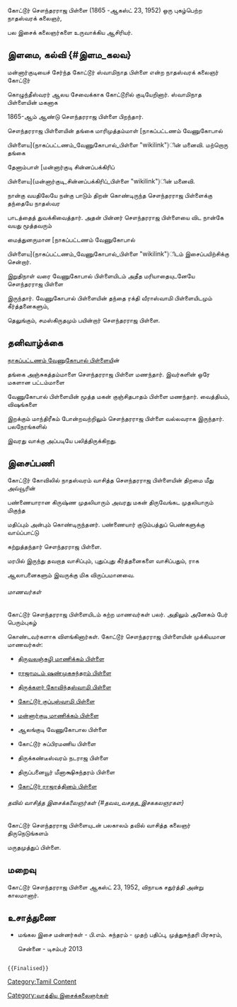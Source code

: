 கோட்டூர் சௌந்தரராஜ பிள்ளை (1865 -ஆகஸ்ட் 23, 1952) ஒரு புகழ்பெற்ற நாதஸ்வரக் கலைஞர்,
பல இசைக் கலைஞர்களை உருவாக்கிய ஆசிரியர்.

## இளமை, கல்வி {#இளம_கலவ}

மன்னார்குடியைச் சேர்ந்த கோட்டூர் ஸ்வாமிநாத பிள்ளை என்ற நாதஸ்வரக் கலைஞர் கோட்டூர்
கொழுந்தீஸ்வரர் ஆலய சேவைக்காக கோட்டூரில் குடியேறினார். ஸ்வாமிநாத பிள்ளையின் மகனாக
1865-ஆம் ஆண்டு சௌந்தரராஜ பிள்ளை பிறந்தார்.

சௌந்தரராஜ பிள்ளையின் தங்கை மாரிமுத்தம்மாள் [நாகப்பட்டணம் வேணுகோபால்
பிள்ளைய](நாகப்பட்டணம்_வேணுகோபால்_பிள்ளை "wikilink")ின் மனைவி. மற்றொரு தங்கை
தேனாம்பாள் [மன்னார்குடி சின்னப்பக்கிரிப்
பிள்ளைய](மன்னார்குடி_சின்னப்பக்கிரிப்_பிள்ளை "wikilink")ின் மனைவி.

நான்கு வயதிலேயே நன்கு பாடும் திறன் கொண்டிருந்த சௌந்தரராஜ பிள்ளைக்கு தந்தையே நாதஸ்வர
பாடத்தைத் துவக்கிவைத்தார். அதன் பின்னர் சௌந்தரராஜ பிள்ளையை விட நான்கே வயது மூத்தவரும்
மைத்துனருமான [நாகப்பட்டணம் வேணுகோபால்
பிள்ளைய](நாகப்பட்டணம்_வேணுகோபால்_பிள்ளை "wikilink")ிடம் இசைப்பயிற்சிக்கு சென்றார்.
இறுதிநாள் வரை வேணுகோபால் பிள்ளையிடம் அதீத மரியாதையுடனேயே சௌந்தரராஜ பிள்ளை
இருந்தார். வேணுகோபால் பிள்ளையின் தந்தை ரக்தி வீராஸ்வாமி பிள்ளையிடமும் கீர்த்தனைகளும்,
தெலுங்கும், சமஸ்கிருதமும் பயின்றார் சௌந்தரராஜ பிள்ளை.

## தனிவாழ்க்கை

[நாகப்பட்டணம் வேணுகோபால் பிள்ளைய](நாகப்பட்டணம்_வேணுகோபால்_பிள்ளை "wikilink")ின்
தங்கை அஞ்சுகத்தம்மாளை சௌந்தரராஜ பிள்ளை மணந்தார். இவர்களின் ஒரே மகளான பட்டம்மாளை
வேணுகோபால் பிள்ளையின் மூத்த மகன் குஞ்சிதபாதம் பிள்ளை மணந்தார். வைத்தியம், விஷங்களை
இறக்கும் மாந்திரீகம் போன்றவற்றிலும் சௌந்தரராஜ பிள்ளை வல்லவராக இருந்தார். பலநேரங்களில்
இவரது வாக்கு அப்படியே பலித்திருக்கிறது.

## இசைப்பணி

கோட்டூர் கோவிலில் நாதஸ்வரம் வாசித்த சௌந்தரராஜ பிள்ளையின் திறமை மீது அவ்வூரின்
பண்ணையாரான கிருஷ்ண முதலியாரும் அவரது மகன் திருவேங்கட முதலியாரும் மிகுந்த
மதிப்பும் அன்பும் கொண்டிருந்தனர். பண்ணையார் குடும்பத்துப் பெண்களுக்கு வாய்ப்பாட்டு
கற்றுத்தந்தார் சௌந்தரராஜ பிள்ளை.

மரபில் இருந்து தவறாத வாசிப்பும், புதுப்புது கீர்த்தனைகளை வாசிப்பதும், ராக
ஆலாபனைகளும் இவருக்கு மிக விருப்பமானவை.

###### மாணவர்கள்

கோட்டூர் சௌந்தரராஜ பிள்ளையிடம் கற்ற மாணவர்கள் பலர். அதிலும் அனேகம் பேர் பெரும்புகழ்
கொண்டவர்களாக விளங்கினார்கள். கோட்டூர் சௌந்தரராஜ பிள்ளையின் முக்கியமான மாணவர்கள்:

-   [திருவலஞ்சுழி மாணிக்கம் பிள்ளை](திருவலஞ்சுழி_மாணிக்கம்_பிள்ளை "wikilink")
-   [ராஜாமடம் ஷண்முகசுந்தரம் பிள்ளை](ராஜாமடம்_ஷண்முகசுந்தரம்_பிள்ளை "wikilink")
-   [திருக்களர் கோவிந்தஸ்வாமி பிள்ளை](திருக்களர்_கோவிந்தஸ்வாமி_பிள்ளை "wikilink")
-   [கோட்டூர் குப்புஸ்வாமி பிள்ளை](கோட்டூர்_குப்புஸ்வாமி_நாயனக்காரர் "wikilink")
-   [மன்னார்குடி மாணிக்கம் பிள்ளை](மன்னார்குடி_மாணிக்கம்_பிள்ளை "wikilink")
-   ஆலங்குடி வேணுகோபால பிள்ளை
-   கோட்டூர் சுப்பிரமணிய பிள்ளை
-   திருக்கண்டீஸ்வரம் நடராஜ பிள்ளை
-   திருப்பனையூர் மீனாக்ஷிசுந்தரம் பிள்ளை
-   [கோட்டூர் ராஜரத்தினம் பிள்ளை](கோட்டூர்_ராஜரத்தினம்_பிள்ளை "wikilink")

###### தவில் வாசித்த இசைக்கலைஞர்கள் {#தவல_வசதத_இசககலஞரகள}

கோட்டூர் சௌந்தரராஜ பிள்ளையுடன் பலகாலம் தவில் வாசித்த கலைஞர் திருநெடுங்களம்
மருதமுத்துப் பிள்ளை.

## மறைவு

கோட்டூர் சௌந்தரராஜ பிள்ளை ஆகஸ்ட் 23, 1952, விநாயக சதுர்த்தி அன்று காலமானார்.

## உசாத்துணை

-   மங்கல இசை மன்னர்கள் - பி.எம். சுந்தரம் - முதற் பதிப்பு, முத்துசுந்தரி பிரசுரம்,
    சென்னை - டிசம்பர் 2013

```{=mediawiki}
{{Finalised}}
```
[Category:Tamil Content](Category:Tamil_Content "wikilink")
[Category:வாத்திய இசைக்கலைஞர்கள்](Category:வாத்திய_இசைக்கலைஞர்கள் "wikilink")
